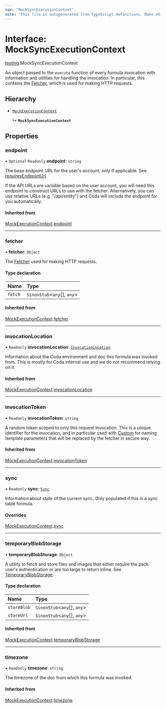 ```yaml
---
nav: "MockSyncExecutionContext"
note: "This file is autogenerated from TypeScript definitions. Make edits to the comments in the TypeScript file and then run `make docs` to regenerate this file."
---
```

# Interface: MockSyncExecutionContext

[testing](../modules/testing.md).MockSyncExecutionContext

An object passed to the `execute` function of every formula invocation
with information and utilities for handling the invocation. In particular,
this contains the [Fetcher](core.Fetcher.md), which is used for making HTTP requests.

## Hierarchy

- [`MockExecutionContext`](testing.MockExecutionContext.md)

  ↳ **`MockSyncExecutionContext`**

## Properties

### endpoint

• `Optional` `Readonly` **endpoint**: `string`

The base endpoint URL for the user's account, only if applicable. See
[requiresEndpointUrl](core.BaseAuthentication.md#requiresendpointurl).

If the API URLs are variable based on the user account, you will need this endpoint
to construct URLs to use with the fetcher. Alternatively, you can use relative URLs
(e.g. "/api/entity") and Coda will include the endpoint for you automatically.

#### Inherited from

[MockExecutionContext](testing.MockExecutionContext.md).[endpoint](testing.MockExecutionContext.md#endpoint)

___

### fetcher

• **fetcher**: `Object`

The [Fetcher](core.Fetcher.md) used for making HTTP requests.

#### Type declaration

| Name | Type |
| :------ | :------ |
| `fetch` | `SinonStub`<`any`[], `any`\> |

#### Inherited from

[MockExecutionContext](testing.MockExecutionContext.md).[fetcher](testing.MockExecutionContext.md#fetcher)

___

### invocationLocation

• `Readonly` **invocationLocation**: [`InvocationLocation`](core.InvocationLocation.md)

Information about the Coda environment and doc this formula was invoked from.
This is mostly for Coda internal use and we do not recommend relying on it.

#### Inherited from

[MockExecutionContext](testing.MockExecutionContext.md).[invocationLocation](testing.MockExecutionContext.md#invocationlocation)

___

### invocationToken

• `Readonly` **invocationToken**: `string`

A random token scoped to only this request invocation.
This is a unique identifier for the invocation, and in particular used with
[Custom](../enums/core.AuthenticationType.md#custom) for naming template parameters that will be
replaced by the fetcher in secure way.

#### Inherited from

[MockExecutionContext](testing.MockExecutionContext.md).[invocationToken](testing.MockExecutionContext.md#invocationtoken)

___

### sync

• `Readonly` **sync**: [`Sync`](core.Sync.md)

Information about state of the current sync. Only populated if this is a sync table formula.

#### Overrides

[MockExecutionContext](testing.MockExecutionContext.md).[sync](testing.MockExecutionContext.md#sync)

___

### temporaryBlobStorage

• **temporaryBlobStorage**: `Object`

A utility to fetch and store files and images that either require the pack user's authentication
or are too large to return inline. See [TemporaryBlobStorage](core.TemporaryBlobStorage.md).

#### Type declaration

| Name | Type |
| :------ | :------ |
| `storeBlob` | `SinonStub`<`any`[], `any`\> |
| `storeUrl` | `SinonStub`<`any`[], `any`\> |

#### Inherited from

[MockExecutionContext](testing.MockExecutionContext.md).[temporaryBlobStorage](testing.MockExecutionContext.md#temporaryblobstorage)

___

### timezone

• `Readonly` **timezone**: `string`

The timezone of the doc from which this formula was invoked.

#### Inherited from

[MockExecutionContext](testing.MockExecutionContext.md).[timezone](testing.MockExecutionContext.md#timezone)
